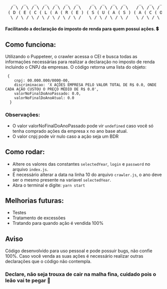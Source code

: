 <pre>
   _   _   _   _   _   _   _     _   _   _   _     _   _   _   _   _  
  / \ / \ / \ / \ / \ / \ / \   / \ / \ / \ / \   / \ / \ / \ / \ / \ 
 ( D ( E ( C ( L ( A ( R ( E ) ( S ( U ( A ( S ) ( A ( C ( O ( E ( S )
  \_/ \_/ \_/ \_/ \_/ \_/ \_/   \_/ \_/ \_/ \_/   \_/ \_/ \_/ \_/ \_/ 
</pre>  

#### Facilitando a declaração do imposto de renda para quem possui ações. 💲
                                                                                                                                                               
## Como funciona:
Utilizando o Puppeteer, o crawler acessa o CEI e busca todas as informações necessárias para realizar a declaração no imposto de renda incluindo o CNPJ da empresas.
O código retorna uma lista do objeto:
```
 {
    cnpj: 00.000.000/0000-00,
    discriminacao: 'X AÇÕES EMPRESA PELO VALOR TOTAL DE R$ 0.0, ONDE CADA AÇÃO CUSTOU O PREÇO MÉDIO DE R$ 0.0',
    valorNoFinalDoAnoPassado: 0.0,
    valorNoFinalDoAnoAtual: 0.0
  }
```
### Observações:
- O valor valorNoFinalDoAnoPassado pode vir `undefined` caso você só tenha comprado ações da empresa x no ano base atual.
- O valor cnpj pode vir nulo caso a ação seja um BDR

## Como rodar:
- Altere os valores das constantes `selectedYear`, `login` e `password` no arquivo `index.js`.
- É necessário alterar a data na linha 10 do arquivo `crawler.js`, o ano deve ser o mesmo presente na variavel `selectedYear`.
- Abra o terminal e digite: `yarn start`

## Melhorias futuras:
- Testes
- Tratamento de excessões
- Tratando para quando ação é vendida 100%

## Aviso
Código desenvolvido para uso pessoal e pode possuir bugs, não confie 100%. Caso você venda as suas ações é necessário realizar outras declarações que o código não contempla. 

### Declare, não seja trouxa de cair na malha fina, cuidado pois o leão vai te pegar 🦁
